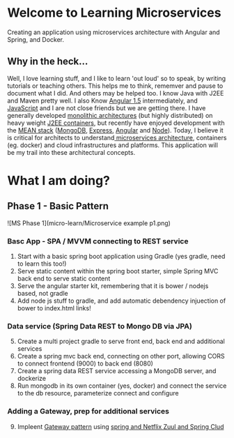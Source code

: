 # Welcome to Learning Microservices

Creating an application using microservices architecture with Angular and Spring, and Docker.

## Why in the heck...

Well, I love learning stuff, and I like to learn 'out loud' so to speak, by writing tutorials or teaching others. 
This helps me to think, rememver and pause to document what I did. And others may be helped too.
I know Java with J2EE and Maven pretty well. I also Know [Angular 1.5](https://angularjs.org/) intermediately, and [JavaScript](https://en.wikipedia.org/wiki/ECMAScript) and I are not
close friends but we are getting there. I have generally developed [monolithic architectures](http://microservices.io/patterns/monolithic.html) (but highly distributed)
on heavy weight [J2EE containers](http://docs.oracle.com/cd/E17904_01/web.1111/e13706/overview.htm#WLPRG107), but recently have enjoyed development with the [MEAN stack](https://meanjs.org/) ([MongoDB](https://www.mongodb.com/), [Express](http://expressjs.com/), [Angular](https://angularjs.org/) and [Node](https://nodejs.org/en/)). Today, I believe it is 
critical for architects to understand[ microservices architecture](http://microservices.io/patterns/microservices.html), containers (eg. docker) and cloud infrastructures and platforms.
This application will be my trail into these architectural concepts. 

# What I am doing?

## Phase 1 - Basic Pattern

![MS Phase 1](micro-learn/Microservice example p1.png)

### Basc App - SPA / MVVM connecting to REST service

1. Start with a basic spring boot application using Gradle (yes gradle, need to learn this too!)
2. Serve static content within the spring boot starter, simple Spring MVC back end to serve static content
3. Serve the angular starter kit, remembering that it is bower / nodejs based, not gradle
4. Add node js stuff to gradle, and add automatic debendency injuection of bower to index.html links!

### Data service (Spring Data REST to Mongo DB via JPA)

5. Create a multi project gradle to serve front end, back end and additional services
6. Create a spring mvc back end, connecting on other port, allowing CORS to connect frontend (9000) to back end (8080)
7. Create a spring data REST service accessing a MongoDB server, and dockerize 
8. Run mongodb in its own container (yes, docker) and connect the service to the db resource, parameterize connect and configure

### Adding a Gateway, prep for additional services

9. Impleent [Gateway pattern](http://kubecloud.io/apigatewaypattern/) using [spring and Netflix Zuul and Spring Clud](http://kubecloud.io/apigatewaypattern/) 

